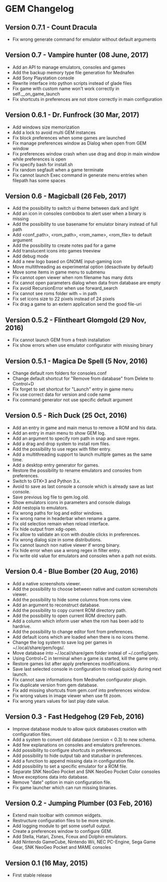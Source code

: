 # GEM Changelog

## Version 0.7.1 - Count Dracula

* Fix wrong generate command for emulator without default arguments

## Version 0.7 - Vampire hunter (08 June, 2017)

* Add an API to manage emulators, consoles and games
* Add the backup memory type file generation for Mednafen
* Add Sony Playstation console
* Rewrite interface into python scripts instead of glade files
* Fix game with custom name won't work correctly in self.__on_game_launch
* Fix shortcuts in preferences are not store correctly in main configuration

## Version 0.6.1 - Dr. Funfrock (30 Mar, 2017)

* Add windows size memorization
* Add a lock to avoid multi GEM instances
* Fix block preferences when some games are launched
* Fix manage preferences window as Dialog when open from GEM window
* Fix preferences window crash when use drag and drop in main window while preferences is open
* Fix specify bash for install.sh
* Fix random segfault when a game terminate
* Fix cannot launch Exec command in generate menu entries when filepath has some spaces

## Version 0.6 - Magicball (26 Feb, 2017)

* Add the possibility to switch ui theme between dark and light
* Add an icon in consoles combobox to alert user when a binary is missing
* Add the possibility to use basename for emulator binary instead of full path
* Add &lt;conf_path&gt;, &lt;rom_path&gt;, &lt;rom_name&gt;, &lt;rom_file&gt; to default argument
* Add the possibility to create notes pad for a game
* Add translucent icons into games treeview
* Add debug mode
* Add a new logo based on GNOME input-gaming icon
* Move multithreading as experimental option (desactivate by default)
* Move some items in game menu to submenu
* Fix cannot open viewer when rom filename has many dots
* Fix cannot open parameters dialog when data from database are empty
* Fix avoid RecursionError when use forward_search
* Fix cannot see roms folder with ~ in path
* Fix set icons size to 22 pixels instead of 24 pixels
* Fix drag a game to an extern application send the good file-uri

## Version 0.5.2 - Flintheart Glomgold (29 Nov, 2016)

* Fix cannot launch GEM from a fresh installation
* Fix show errors when use emulator configurator with missing binary

## Version 0.5.1 - Magica De Spell (5 Nov, 2016)

* Change default rom folders for consoles.conf
* Change default shortcut for "Remove from database" from Delete to Control+D
* Fix forget to set shortcut for "Launch" entry in game menu
* Fix use correct data for version and code name
* Fix command generator not use specific default argument

## Version 0.5 - Rich Duck (25 Oct, 2016)

* Add an entry in game and main menus to remove a ROM and his data.
* Add an entry in main menu to show GEM log.
* Add an argument to specify rom path in snap and save regex.
* Add a drag and drop system to install rom files.
* Add the possibility to use regex with filter entry.
* Add a multithreading support to launch multiple games as the same time.
* Add a desktop entry generator for games.
* Restore the possibility to rename emulators and consoles from preferences.
* Switch to GTK+3 and Python 3.x.
* Avoid to save as last console a console which is already save as last console.
* Save previous log file to gem.log.old.
* Show emulators icons in parameters and console dialogs
* Add nestopia to emulators.
* Fix wrong paths for log and editor windows.
* Fix wrong name in headerbar when rename a game.
* Fix old selection remain when reload interface.
* Fix hide output from xdg-open.
* Fix allow to validate an icon with double clicks in preferences.
* Fix wrong dialog size in some distributions.
* Fix cannot launch non native viewer if wrong binary.
* Fix hide error when use a wrong regex in filter entry.
* Fix write old value for emulators and consoles when a path not exists.

## Version 0.4 - Blue Bomber (20 Aug, 2016)

* Add a native screenshots viewer.
* Add the possibility to choose between native and custom screenshots viewer.
* Add the possibility to hide some columns from roms view.
* Add an argument to reconstruct database.
* Add the possibility to copy current ROM directory path.
* Add the possibility to open current ROM directory path.
* Add a column which inform user when the rom has been add to hardrive.
* Add the possibility to change editor font from preferences.
* Add default icons which are loaded when there is no icons theme.
* Change the log system to save log per games in ~/.local/share/gem/logs/.
* Move database into ~/.local/share/gem folder insteal of ~/.config/gem.
* Using Control+C in terminal when a game is started, kill the game only.
* Restore games list after apply preferences modifications.
* Save last selected console in configuration to reload quickly during next launch.
* Fix cannot save informations from Mednafen configurator plugin.
* Fix duplicate version from gem database.
* Fix add missing shortcuts from gem.conf into preferences window.
* Fix wrong values in image viewer when use fit zoom.
* Fix wrong years values for last play date value.

## Version 0.3 - Fast Hedgehog (29 Feb, 2016)

* Improve database module to allow quick databases creation with configuration files.
* Add a system to convert old database (version &lt; 0.3) to new schema.
* Add few explanations on consoles and emulators preferences.
* Add possibility to configure shortcuts in preferences.
* Add possibility to hide output tab and statusbar in preferences.
* Add a function to append missing data in configuration file.
* Add possibility to set a specific emulator for a ROM file.
* Separate SNK NeoGeo Pocket and SNK NeoGeo Pocket Color consoles
* Move exceptions data into database.
* Remove "date" option in main configuration file.
* Fix game launcher which can run missing binaries.

## Version 0.2 - Jumping Plumber (03 Feb, 2016)

* Extend main toolbar with common widgets.
* Restructure configuration files to be more simple.
* Add logging module to get some usefull output.
* Create a preferences window to configure GEM.
* Add Stella, Hatari, Zsnes, Fceux and Dolphin emulators.
* Add Nintendo GameCube, Nintendo Wii, NEC PC-Engine, Sega Game Gear, SNK NeoGeo Pocket and MAME consoles

## Version 0.1 (16 May, 2015)

* First stable release
